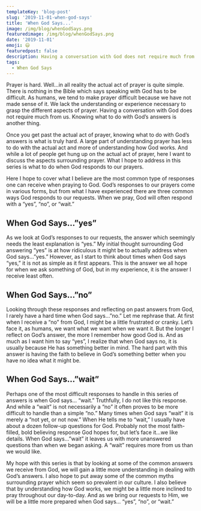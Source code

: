 ```yaml
---
templateKey: 'blog-post'
slug: '2019-11-01-when-god-says'
title: 'When God Says...'
image: /img/blog/whenGodSays.png
featuredimage: /img/blog/whenGodSays.png
date: '2019-11-01'
emoji: 😃
featuredpost: false
description: Having a conversation with God does not require much from us. Knowing what to do with God’s answers is another thing. Once you get past the actual act of prayer, knowing what to do with God’s answers is what is truly hard. A large part of understanding prayer has less to do with the actual act and more of understanding how God works.
tags:
  - When God Says
---
```


Prayer is hard. Well…in all reality the actual act of prayer is quite simple. There is nothing in the Bible which says speaking with God has to be difficult. As humans, we tend to make prayer difficult because we have not made sense of it. We lack the understanding or experience necessary to grasp the different aspects of prayer. Having a conversation with God does not require much from us. Knowing what to do with God’s answers is another thing.

Once you get past the actual act of prayer, knowing what to do with God’s answers is what is truly hard. A large part of understanding prayer has less to do with the actual act and more of understanding how God works. And while a lot of people get hung up on the actual act of prayer, here I want to discuss the aspects surrounding prayer. What I hope to address in this series is what to do when God responds to our prayers.

Here I hope to cover what I believe are the most common type of responses one can receive when praying to God. God’s responses to our prayers come in various forms, but from what I have experienced there are three common ways God responds to our requests. When we pray, God will often respond with a “yes”, “no”, or “wait.”

## When God Says…”yes”

As we look at God’s responses to our requests, the answer which seemingly needs the least explanation is “yes.” My initial thought surrounding God answering “yes” is at how ridiculous it might be to actually address when God says…”yes.” However, as I start to think about times when God says “yes,” it is not as simple as it first appears. This is the answer we all hope for when we ask something of God, but in my experience, it is the answer I receive least often.</p>

## When God Says…”no”

Looking through these responses and reflecting on past answers from God, I rarely have a hard time when God says…”no.” Let me rephrase that. At first when I receive a “no” from God, I might be a little frustrated or cranky. Let’s face it, as humans, we want what we want when we want it. But the longer I reflect on God’s answer, the more I remember how good God is. And as much as I want him to say “yes”, I realize that when God says no, it is usually because He has something better in mind. The hard part with this answer is having the faith to believe in God’s something better when you have no idea what it might be.

## When God Says…”wait”

Perhaps one of the most difficult responses to handle in this series of answers is when God says… “wait.” Truthfully, I do not like this response. And while a “wait” is not necessarily a “no” it often proves to be more difficult to handle than a simple “no.” Many times when God says “wait” it is merely a “not yet, or not now.” When He tells me to “wait,” I usually have about a dozen follow-up questions for God. Probably not the most faith-filled, bold believing response God hopes for, but let’s face it…we like details. When God says…”wait” it leaves us with more unanswered questions than when we began asking. A “wait” requires more from us than we would like.</p><p>My hope with this series is that by looking at some of the common answers we receive from God, we will gain a little more understanding in dealing with God’s answers. I also hope to put away some of the common myths surrounding prayer which seem so prevalent in our culture. I also believe that by understanding how God works, we might be a little more inclined to pray throughout our day-to-day. And as we bring our requests to Him, we will be a little more prepared when God says… “yes”, “no”, or “wait.”
